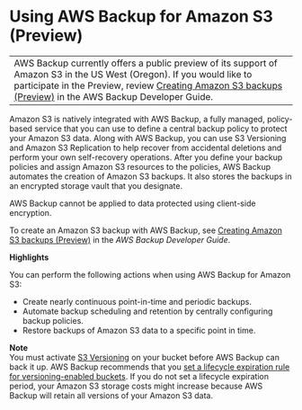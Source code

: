 # Using AWS Backup for Amazon S3 \(Preview\)<a name="backup-for-s3"></a>


|  | 
| --- |
| AWS Backup currently offers a public preview of its support of Amazon S3 in the US West \(Oregon\)\. If you would like to participate in the Preview, review [  Creating Amazon S3 backups \(Preview\)](https://docs.aws.amazon.com/aws-backup/latest/devguide/s3-backups.html) in the AWS Backup Developer Guide\. | 

Amazon S3 is natively integrated with AWS Backup, a fully managed, policy\-based service that you can use to define a central backup policy to protect your Amazon S3 data\. Along with AWS Backup, you can use S3 Versioning and Amazon S3 Replication to help recover from accidental deletions and perform your own self\-recovery operations\. After you define your backup policies and assign Amazon S3 resources to the policies, AWS Backup automates the creation of Amazon S3 backups\. It also stores the backups in an encrypted storage vault that you designate\.

AWS Backup cannot be applied to data protected using client\-side encryption\.

To create an Amazon S3 backup with AWS Backup, see [  Creating Amazon S3 backups \(Preview\)](https://docs.aws.amazon.com/aws-backup/latest/devguide/s3-backups.html) in the *AWS Backup Developer Guide*\.

**Highlights**

You can perform the following actions when using AWS Backup for Amazon S3:
+ Create nearly continuous point\-in\-time and periodic backups\.
+ Automate backup scheduling and retention by centrally configuring backup policies\.
+ Restore backups of Amazon S3 data to a specific point in time\.

**Note**  
You must activate [S3 Versioning](https://docs.aws.amazon.com/AmazonS3/latest/userguide/Versioning.html) on your bucket before AWS Backup can back it up\. AWS Backup recommends that you [ set a lifecycle expiration rule for versioning\-enabled buckets](https://docs.aws.amazon.com/AmazonS3/latest/userguide/lifecycle-configuration-examples.html#lifecycle-config-conceptual-ex6)\. If you do not set a lifecycle expiration period, your Amazon S3 storage costs might increase because AWS Backup will retain all versions of your Amazon S3 data\. 